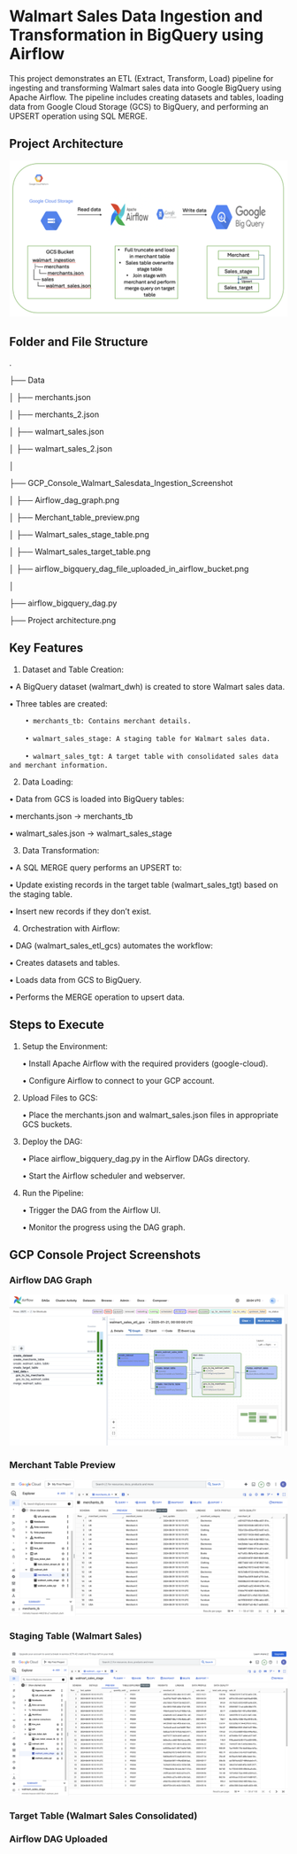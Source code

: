 # Walmart Sales Data Ingestion and Transformation in BigQuery using Airflow

This project demonstrates an ETL (Extract, Transform, Load) pipeline for ingesting and transforming Walmart sales data into Google BigQuery using Apache Airflow. The pipeline includes creating datasets and tables, loading data from Google Cloud Storage (GCS) to BigQuery, and performing an UPSERT operation using SQL MERGE.

## Project Architecture
![Project Architecture.png](https://github.com/Kaushik-Puttaswamy/Walmart-Sales-Data-Ingestion-and-Transformation-in-BigQuery-using-Airflow/blob/main/Project%20architecture.png)

## Folder and File Structure
.

├── Data

│   ├── merchants.json

│   ├── merchants_2.json

│   ├── walmart_sales.json

│   ├── walmart_sales_2.json

│

├── GCP_Console_Walmart_Salesdata_Ingestion_Screenshot

│   ├── Airflow_dag_graph.png

│   ├── Merchant_table_preview.png

│   ├── Walmart_sales_stage_table.png

│   ├── Walmart_sales_target_table.png

│   ├── airflow_bigquery_dag_file_uploaded_in_airflow_bucket.png

│

├── airflow_bigquery_dag.py

├── Project architecture.png

## Key Features

1. Dataset and Table Creation:
	
• A BigQuery dataset (walmart_dwh) is created to store Walmart sales data.
	
• Three tables are created:
	  
		• merchants_tb: Contains merchant details.
	
  		• walmart_sales_stage: A staging table for Walmart sales data.
	
		• walmart_sales_tgt: A target table with consolidated sales data and merchant information.
	
2.	Data Loading:
	
 •	Data from GCS is loaded into BigQuery tables:
	
   •	merchants.json → merchants_tb
	
   •	walmart_sales.json → walmart_sales_stage

3.	Data Transformation:
	
 •	A SQL MERGE query performs an UPSERT to:
	  
   •	Update existing records in the target table (walmart_sales_tgt) based on the staging table.
	
   •	Insert new records if they don’t exist.

4.	Orchestration with Airflow:
	
 •	DAG (walmart_sales_etl_gcs) automates the workflow:
	
   •	Creates datasets and tables.
	
   •	Loads data from GCS to BigQuery.
	
   •	Performs the MERGE operation to upsert data.


## Steps to Execute

1.	Setup the Environment:
	
 	•	Install Apache Airflow with the required providers (google-cloud).
	
 	•	Configure Airflow to connect to your GCP account.
	
 
2.	Upload Files to GCS:
	
 	•	Place the merchants.json and walmart_sales.json files in appropriate GCS buckets.

3.	Deploy the DAG:
	
 	•	Place airflow_bigquery_dag.py in the Airflow DAGs directory.
	
 	•	Start the Airflow scheduler and webserver.

4.	Run the Pipeline:
	
 	•	Trigger the DAG from the Airflow UI.
	
 	•	Monitor the progress using the DAG graph.

## GCP Console Project Screenshots

### Airflow DAG Graph

![Airflow_dag_graph.png](https://github.com/Kaushik-Puttaswamy/Walmart-Sales-Data-Ingestion-and-Transformation-in-BigQuery-using-Airflow/blob/main/GCP_Console_Walmart_Salesdata_Ingestion_Screenshot/Airflow_dag_graph.png)

### Merchant Table Preview

![Merchant_table_preview.png](https://github.com/Kaushik-Puttaswamy/Walmart-Sales-Data-Ingestion-and-Transformation-in-BigQuery-using-Airflow/blob/main/GCP_Console_Walmart_Salesdata_Ingestion_Screenshot/Merchant_table_preview.png)

### Staging Table (Walmart Sales)

![Walmart_sales_stage_table.png](https://github.com/Kaushik-Puttaswamy/Walmart-Sales-Data-Ingestion-and-Transformation-in-BigQuery-using-Airflow/blob/main/GCP_Console_Walmart_Salesdata_Ingestion_Screenshot/Walmart_sales_stage_table.png)

### Target Table (Walmart Sales Consolidated)


### Airflow DAG Uploaded
